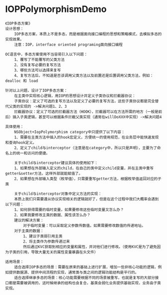# IOPPolymorphismDemo

    《IOP多态方案》
    设计思想：
        IOP多态方案，本质上不是多态，而是根据面向接口编程的思想和策略模式，去模拟多态的实现效果。
        注意：IOP，interface oriented programing面向接口编程
 
    OC语言中，多态方案使用不当容易引入以下问题：
        1、覆写了不能覆写的父类方法
        2、没有复写必要的复写方法
        3、哪些方法可以选择来复写
        4、复写方法后，不知道是否该调用父类方法以及前置还是后置调用父类方法，例如：dealloc 和 load
 
    针对以上问题，设计了IOP多态方案：
        在主类中实现核心逻辑，用IOP的思想设计并定义子类协议和拦截器协议：
        子类协议：定义了可选的复写方法以及定义了必要的复写方法，这些子类协议都是完全替代父类的实现的 ->解决问题1、2、3
        拦截器协议：定义了可选的拦截器方法（HOOK），拦截器可以在方法所需的地方（一般是前后）插入子类逻辑，甚至可以根据条件拦截父类实现（通常在willDoXXX中实现）->解决问题4
 
    具体使用：
        NSObject+IopPolymorphism category中只提供了以下内容：
        1、需要在主类方法中插入的hook宏定义，方便统一的使用规范，在业务层中能快速发现和查询hook定义。
        2、定义了child与interceptor（注意是在category中，所以只是声明），主要为了命名上的统一和访问的便捷。
 
        关于child与interceptor建议具体的使用如下：
        1、如果想在外部输入定义的child，在自己的类中定义child变量，并在主类中重写getter&setter方法，这样外部就能赋值了。
        2、如果想在外部输入类型（枚举值），只需要重写getter方法，根据枚举值返回对应的子类
 
        关于child与interceptor对象中定义方法的实现：
        本质上我们只需要遵从协议实现相关的逻辑就好了，但是在这个过程中我们大概率会遇到以下问题：
        1、如何获得需要的临时变量，如果要修改这些临时变量又怎么办？
        2、如果我要修改主类的数据、属性该怎么办？
        建议的解决方案：
            对于临时变量：可以采取定义参数传数值，如果需要修改数值的传递地址。
        对于主类的数据：
            1、建议子类弱引用主类
            2、将主类作为参数传递过来
            然后通过KVC获取到相应的变量和属性，并对他们进行修改。（使用KVC是为了避免因为子类的引用，导致大量无关的属性变量暴露在头文件）
 
    适用场景：
        适合选择IOP多态的场景：需要在原来的基础上进行扩展，增加一些非核心功能的逻辑，例如提供数据源、提供中间流程的实现，通常类与类之间的逻辑功能结构是平行的。
        适合选择继承多态的场景：核心功能需要根据不同的场景被重写，也就是复写的大部分接口都是需要被调用的，这时候继承的结构也会复合，基类会弱化业务提供基础实现，业务由子类实现。
